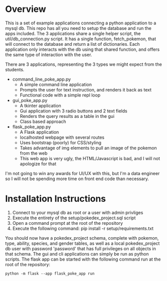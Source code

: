 # Overview
This is a set of example applications connecting a python application to a mysql db. This repo has all you need to setup the database and run the apps included.
The 3 applications share a single helper script, the util/db_connection.py script. It has a single function, fetch_pokemon, that will connect to the database and return a list of dictionaries. 
Each application only interacts with the db using that shared function, and offers the same type of interaction with the user.

There are 3 applications, representing the 3 types we might expect from the students.
- command_line_poke_app.py
    - A simple command line application
    - Prompts the user for text instruction, and renders it back as text
    - Functional code with a simple repl loop
- gui_poke_app.py
    - A tkinter application
    - Gui application with 3 radio buttons and 2 text fields
    - Renders the query results as a table in the gui
    - Class based approach
- flask_poke_app.py
    - A Flask application
    - localhosted webpage with several routes
    - Uses bootstrap (poorly) for CSS/styling
    - Takes advantage of img elements to pull an image of the pokemon from the web
    - This web app is very ugly, the HTML/Javascript is bad, and I will not apologize for that

I'm not going to win any awards for UI/UX with this, but I'm a data engineer so I will not be spending more time on front end code than necessary.

# Installation Instructions

1. Connect to your mysql db as root or a user with admin privliges 
2. Execute the entirety of the setup/pokedex_project.sql script
3. Open a command prompt at the root of the repository
4. Execute the following command: pip install -r setup/requirements.txt

You should now have a pokedex_project schema, complete with pokemon, type, ability, species, and gender tables, as well as a local pokedex_project db user with password 'password' that has full privileges on all objects in that schema.
The gui and cli applications can simply be run as python scripts. The flask app can be started with the following command run at the root of the repository:

    python -m flask --app flask_poke_app run
